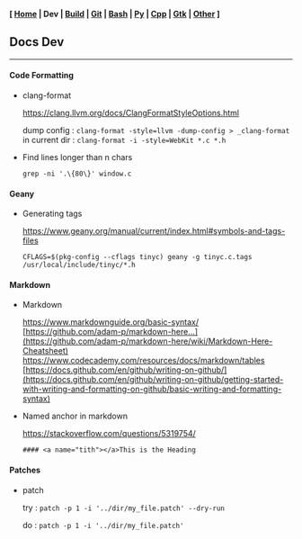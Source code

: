 <link href="../style.css" rel="stylesheet"></link>

**[ [Home](../index.html) | Dev | [Build](05-build.html) | [Git](10-git.html) | [Bash](15-bash.html) | [Py](20-python.html) | [Cpp](25-cpp.html) | [Gtk](30-gtk.html) | [Other](99-other.html) ]**

## Docs Dev

---

#### Code Formatting

* clang-format
    
    https://clang.llvm.org/docs/ClangFormatStyleOptions.html  
    
    dump config : `clang-format -style=llvm -dump-config > _clang-format`  
    in current dir : `clang-format -i -style=WebKit *.c *.h`  
    
* Find lines longer than n chars
    
    `grep -ni '.\{80\}' window.c`


#### Geany

* Generating tags
    
    https://www.geany.org/manual/current/index.html#symbols-and-tags-files  
    
    `CFLAGS=$(pkg-config --cflags tinyc) geany -g tinyc.c.tags /usr/local/include/tinyc/*.h`


#### Markdown

* Markdown
    
    https://www.markdownguide.org/basic-syntax/  
    [https://github.com/adam-p/markdown-here...](https://github.com/adam-p/markdown-here/wiki/Markdown-Here-Cheatsheet)  
    https://www.codecademy.com/resources/docs/markdown/tables  
    [https://docs.github.com/en/github/writing-on-github/](https://docs.github.com/en/github/writing-on-github/getting-started-with-writing-and-formatting-on-github/basic-writing-and-formatting-syntax)  

* Named anchor in markdown
    
    https://stackoverflow.com/questions/5319754/  

    `#### <a name="tith"></a>This is the Heading`


#### Patches

* patch
    
    try : `patch -p 1 -i '../dir/my_file.patch' --dry-run`  
    
    do  : `patch -p 1 -i '../dir/my_file.patch'`  

<br/>


